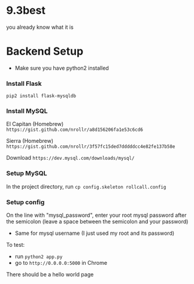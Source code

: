# 9.3best
you already know what it is

# Backend Setup
- Make sure you have python2 installed

### Install Flask
`pip2 install flask-mysqldb`

### Install MySQL

El Capitan (Homebrew)
`https://gist.github.com/nrollr/a8d156206fa1e53c6cd6`

Sierra (Homebrew)
`https://gist.github.com/nrollr/3f57fc15ded7dddddcc4e82fe137b58e`

Download
`https://dev.mysql.com/downloads/mysql/`

### Setup MySQL

In the project directory, run
`cp config.skeleton rollcall.config`

### Setup config

On the line with "mysql_password", enter your root mysql password after the semicolon (leave a space between the semicolon and your password) 
- Same for mysql username (I just used my root and its password)

To test:
- run `python2 app.py`
- go to `http://0.0.0.0:5000` in Chrome

There should be a hello world page
